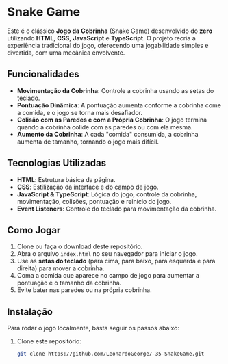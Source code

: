 # Snake Game

Este é o clássico **Jogo da Cobrinha** (Snake Game) desenvolvido do **zero** utilizando **HTML**, **CSS**, **JavaScript** e **TypeScript**. O projeto recria a experiência tradicional do jogo, oferecendo uma jogabilidade simples e divertida, com uma mecânica envolvente.

## Funcionalidades

- **Movimentação da Cobrinha**: Controle a cobrinha usando as setas do teclado.
- **Pontuação Dinâmica**: A pontuação aumenta conforme a cobrinha come a comida, e o jogo se torna mais desafiador.
- **Colisão com as Paredes e com a Própria Cobrinha**: O jogo termina quando a cobrinha colide com as paredes ou com ela mesma.
- **Aumento da Cobrinha**: A cada "comida" consumida, a cobrinha aumenta de tamanho, tornando o jogo mais difícil.

## Tecnologias Utilizadas

- **HTML**: Estrutura básica da página.
- **CSS**: Estilização da interface e do campo de jogo.
- **JavaScript & TypeScript**: Lógica do jogo, controle da cobrinha, movimentação, colisões, pontuação e reinício do jogo.
- **Event Listeners**: Controle do teclado para movimentação da cobrinha.

## Como Jogar

1. Clone ou faça o download deste repositório.
2. Abra o arquivo `index.html` no seu navegador para iniciar o jogo.
3. Use as **setas do teclado** (para cima, para baixo, para esquerda e para direita) para mover a cobrinha.
4. Coma a comida que aparece no campo de jogo para aumentar a pontuação e o tamanho da cobrinha.
5. Evite bater nas paredes ou na própria cobrinha.

## Instalação

Para rodar o jogo localmente, basta seguir os passos abaixo:

1. Clone este repositório:

   ```bash
   git clone https://github.com/LeonardoGeorge/-35-SnakeGame.git
